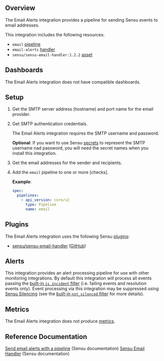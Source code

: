 ## Overview

<!-- Sensu Integration description; supports markdown -->

The Email Alerts integration provides a pipeline for sending Sensu events to email addresses.

<!-- Provide a high level overview of the integration contents (e.g. checks, filters, mutators, handlers, assets, etc) -->

This integration includes the following resources:

* `email` [pipeline]
* `email-alerts` [handler]
* `sensu/sensu-email-handler:1.2.2` [asset]

## Dashboards

<!-- List of compatible dashboards w/ screenshots (supports png, jpeg, and gif images; relative paths only; e.g. `![](img/dashboard-1.png)` )-->

The Email Alerts integration does not have compatible dashboards.

## Setup

<!-- Sensu Integration setup instructions, including Sensu agent configuration and external component configuration -->
<!-- EXAMPLE: what configuration (if any) is required in a third-party service to enable monitoring? -->

1. Get the SMTP server address (hostname) and port name for the email provider.

1. Get SMTP authentication credentials.

   The Email Alerts integration requires the SMTP username and password.

   **Optional**: If you want to use Sensu [secrets] to represent the SMTP username nad password, you will need the secret names when you install this integration.

1. Get the email addresses for the sender and recipients.

1. Add the `email` pipeline to one or more [checks].
   
   **Example**:

   ```yaml
   spec:
     pipelines:
       - api_version: core/v2
         type: Pipeline
         name: email
   ```

## Plugins

<!-- Links to any Sensu Integration dependencies (i.e. Sensu Plugins) -->

The Email Alerts integration uses the following Sensu [plugins]:

- [sensu/sensu-email-handler][sensu-email-handler-bonsai] ([GitHub][sensu-email-handler-github])

## Alerts

<!-- List of all alerts generated by this integration. -->

This integration provides an alert processing pipeline for use with other monitoring integrations. By default this integration will process all events passing the [built-in `is_incident` filter][is_incident] (i.e. failing events and resolution events only). Event processing via this integration may be suppressed using [Sensu Silencing][silences] (see the [built-in `not_silenced` filter][not_silenced] for more details).

## Metrics

<!-- List of all metrics or events collected by this integration. -->

The Email Alerts integration does not produce [metrics].

## Reference Documentation

<!-- Please provide links to any relevant reference documentation to help users learn more and/or troubleshoot this integration; specifically including any third-party software documentation. -->

[Send email alerts with a pipeline] (Sensu documentation)
[Sensu Email Handler][sensu-email-handler-bonsai] (Sensu documentation)


<!-- Links -->
[check]: https://docs.sensu.io/sensu-go/latest/observability-pipeline/observe-schedule/checks/
[asset]: https://docs.sensu.io/sensu-go/latest/plugins/assets/
[subscription]: https://docs.sensu.io/sensu-go/latest/observability-pipeline/observe-schedule/subscriptions/
[subscriptions]: https://docs.sensu.io/sensu-go/latest/observability-pipeline/observe-schedule/subscriptions/
[agents]: https://docs.sensu.io/sensu-go/latest/observability-pipeline/observe-schedule/agent/
[annotation]: https://docs.sensu.io/sensu-go/latest/observability-pipeline/observe-schedule/agent/#general-configuration-flags
[plugins]: https://docs.sensu.io/sensu-go/latest/plugins/
[metrics]: https://docs.sensu.io/sensu-go/latest/observability-pipeline/observe-schedule/metrics/
[pipeline]: https://docs.sensu.io/sensu-go/latest/observability-pipeline/observe-process/pipelines/
[handler]: https://docs.sensu.io/sensu-go/latest/observability-pipeline/observe-process/handlers/
[secret]: https://docs.sensu.io/sensu-go/latest/operations/manage-secrets/secrets/
[secrets]: https://docs.sensu.io/sensu-go/latest/operations/manage-secrets/secrets/
[tokens]: https://docs.sensu.io/sensu-go/latest/observability-pipeline/observe-schedule/tokens/
[handler-templating]: https://docs.sensu.io/sensu-go/latest/observability-pipeline/observe-process/handler-templates/
[sensu-plus]: https://sensu.io/features/analytics
[silences]: https://docs.sensu.io/sensu-go/latest/observability-pipeline/observe-process/silencing/
[is_incident]: https://docs.sensu.io/sensu-go/latest/observability-pipeline/observe-filter/filters/#built-in-filter-is_incident
[not_silenced]: https://docs.sensu.io/sensu-go/latest/observability-pipeline/observe-filter/filters/#built-in-filter-not_silenced
[{{dashboard-link}}]: #
[sensu-email-handler-bonsai]: https://bonsai.sensu.io/assets/sensu/sensu-email-handler
[sensu-email-handler-github]: https://github.com/sensu/sensu-email-handler
[Send email alerts with a pipeline]: https://docs.sensu.io/sensu-go/latest/observability-pipeline/observe-process/send-email-alerts/
